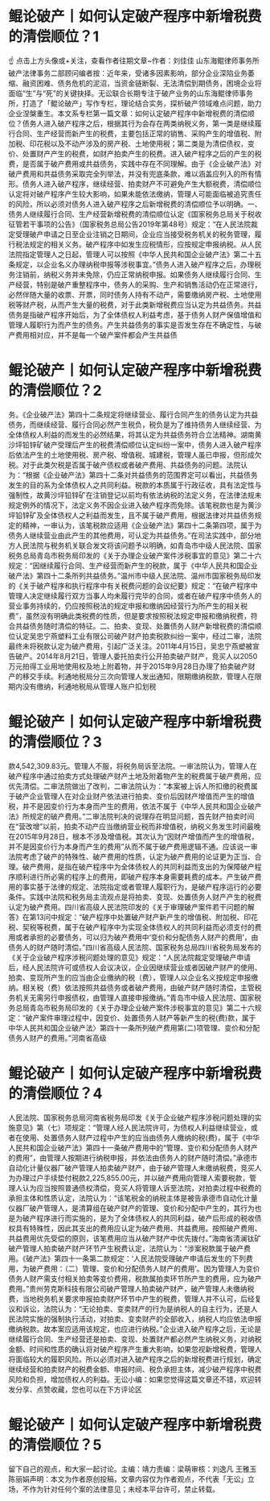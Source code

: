 # 鲲论破产丨如何认定破产程序中新增税费的清偿顺位？1

☝ 点击上方头像或+关注，查看作者往期文章~作者：刘佳佳 山东海鲲律师事务所破产法律事务二部顾问编者按：近年来，受诸多因素影响，部分企业深陷业务萎缩、融资困难、债务危机的泥沼，当资金链断裂、无法清偿到期债务，困境企业将面临“生”与“死”的关键抉择。无讼联合长期专注于破产业务的山东海鲲律师事务所，打造了「鲲论破产」写作专栏，理论结合实务，探析破产领域难点问题，助力企业涅槃重生。本文系专栏第一篇文章：如何认定破产程序中新增税费的清偿顺位？债务人进入破产程序之后，根据其行为会存在两类纳税义务，第一类是继续履行合同、生产经营而新产生的税费，主要包括正常的销售、采购产生的增值税、附加税、印花税以及不动产涉及的房产税、土地使用税；第二类是为清偿债权，变价、处置财产产生的税费，如财产拍卖产生的税费。进入破产程序之后的产生的税费，是否属于破产费用或共益债务，实践中存在不同理解。由于《企业破产法》对破产费用和共益债务采取完全列举法，并没有兜底条款，难以涵盖应列入的所有情形。债务人进入破产程序，继续经营、拍卖财产不可避免产生大额税费，清偿顺位认定将对破产程序产生较大影响，如果未能依法缴纳，管理人可能面临被追究责任的风险，所以必须对债务人进入破产程序之后新增税费的清偿顺位予以明确。一、债务人继续履行合同、生产经营新增税费的清偿顺位认定《国家税务总局关于税收征管若干事项的公告》（国家税务总局公告2019年第48号）规定：“在人民法院裁定受理破产申请之日至企业注销之日期间，企业应当接受税务机关的税务管理，履行税法规定的相关义务。破产程序中如发生应税情形，应按规定申报纳税。从人民法院指定管理人之日起，管理人可以按照《中华人民共和国企业破产法》第二十五条规定，以企业名义办理纳税申报等涉税事宜。”债务人进入破产程序之后，办理税务注销前，纳税义务并未免除，仍应正常纳税申报。如果债务人继续履行合同、生产经营，特别是破产重整程序中，债务人的采购、生产和销售活动仍在正常进行，必然伴随大量的收票、开票，同时债务人持有不动产，需要缴纳房产税、土地使用税等财产税，从而产生大量的税费，对于此类新增税费应当认定为共益债务。共益债务是指破产程序开始后，为了全体债权人利益考虑，基于债务人财产保值增值和管理人履职行为而产生的债务。产生共益债务的事实是否发生存在不确定性，与破产费用相对应，并不是每一个破产案件都会产生共益债

# 鲲论破产丨如何认定破产程序中新增税费的清偿顺位？2

务。《企业破产法》第四十二条规定将继续营业、履行合同产生的债务认定为共益债务，而继续经营、履行合同必然产生税负，税负是为了维持债务人继续经营、为全体债权人利益的而发生的必然结果，将其认定为共益债务符合立法精神。湖南黄沙坪铅锌矿破产受理后产生的税费清偿顺位认定纠纷一案中，债务人进入破产程序后依法产生的土地使用税、房产税、增值税、城建税，管理人虽已申报，但形成欠税。对于此类欠税是否属于破产债权或者破产费用、共益债务的问题。法院认为：“根据《企业破产法》第四十二条对共益债务的范围界定可以看出，共益债务发生的目的系为全体债权人之共同利益。税款的本质属于行政征收，具有法定性与强制性，故黄沙坪铅锌矿在注销登记以前均有依法纳税的法定义务，在法律法规未规定例外的情况下，法定义务不因企业进入破产程序而免除。该笔税款也是为黄沙坪铅锌矿及全体债权人之利益而发生，且不属于破产费用，根据法律对共益债务规定的精神，一审认为，该笔税款应适用《企业破产法》第四十二条第四项，属于为债务人继续营业由此产生的其他费用，可认定为共益债务。”在司法实践中，部分地方人民法院与税务机关联合发文将该问题予以明确，如青岛市中级人民法院、国家税务总局青岛市税务局印发的《关于办理企业破产案件涉税事宜的意见》第二十六规定：“因继续履行合同、生产经营而新产生的税款，属于《中华人民共和国企业破产法》第四十二条所列共益债务。”温州市中级人民法院、温州市国家税务局印发的《关于破产程序和执行程序中有关税费问题的会议纪要》规定：“在破产程序中管理人决定继续履行双方当事人均未履行完毕的合同，或者在破产程序中债务人的营业事务持续的，仍应按照税法的规定申报和缴纳因经营行为所产生的相关税费”，虽然没有明确此类税费的性质，但是要求按照税法规定申报和缴纳税费，符合共益债务随时清偿的特征。二、拍卖、变现、处置债务人财产新增税费的清偿顺位认定吴忠宁燕塑料工业有限公司破产财产拍卖税款纠纷一案中，经过二审，法院最终未将税款认定为破产费用，引起广泛关注。2011年4月15日，吴忠宁燕塑被宣告破产。2014年8月21日，管理人委托拍卖行公开拍卖破产财产，竞买人以2050万元拍得工业用地使用权及地上附着物，并于2015年9月28日办理了拍卖破产财产的移交手续。利通地税局分三次向管理人发出通知，限期缴纳税款，管理人在限期内没有缴纳，利通地税局从管理人账户扣划税

# 鲲论破产丨如何认定破产程序中新增税费的清偿顺位？3

款4,542,309.83元。管理人不服，将税务局诉至法院。一审法院认为，管理人在破产程序中通过拍卖方式处理破产财产土地及附着物产生的税费属于破产费用，应优先清偿。二审法院做出了改判，二审法院认为：“本案被上诉人所扣缴的税费属于破产企业管理人在对企业财产依法进行拍卖、变价后因财产增值而产生的增值税，并不是因变价行为本身而产生的费用，依法不属于《中华人民共和国企业破产法》所规定的破产费用。”二审法院判决的说理存在明显问题，首先财产拍卖时间在“营改增”以前，拍卖不动产应当缴纳营业税而非增值税，纳税义务发生时间最晚在2015年9月28日，根本不涉及增值税。其次认为“因财产增值而产生的增值税，并不是因变价行为本身而产生的费用”从而不属于破产费用逻辑不通。应该说一审法院考虑了破产的特殊性、破产费用的性质，认定为破产费用的论证更为正当、合理。破产费用，是指在破产程序中为全体债权人的共同利益而支出的为保障破产程序顺利进行所必需的程序上的费用，即破产程序本身需要耗费的成本。产生破产费用的事实基于法律的规定、法院指定或者管理人履职行为，是破产程序运行的必要条件。实践中法院和税务局主流观点是将拍卖、变现、处置债务人财产产生的税费认定为破产费用。四川省高级人民法院印发的《关于审理破产案件若干问题的解答》在第13问中规定：“破产程序中处置破产财产新产生的增值税、附加税、印花税、契税等税费，属于在破产程序中为实现全体债权人的共同利益而必须支付的费用或者承担的必要债务，可以归为破产费用中‘变价和分配债务人财产的费用’，由债务人的财产随时清偿。”四川省高级人民法院、国家税务总局四川省税务局发布的《关于企业破产程序涉税问题处理的意见》规定：“人民法院裁定受理破产申请后，经人民法院许可或债权人会议决议，企业因继续营业或者因破产财产的使用、拍卖、变现所产生的应当由企业缴纳的税（费），管理人以企业名义按规定申报缴纳。相关税（费）依法按照共益债务或者破产费用，由破产财产随时清偿，主管税务机关无需另行申报债权，由管理人直接申报缴纳。”青岛市中级人民法院、国家税务总局青岛市税务局印发的《关于办理企业破产案件涉税事宜的意见》第二十六规定：“破产案件审理过程中，因变价、处置债务人财产等新产生的税(费)款，属于中华人民共和国企业破产法〉第四十一条所列破产费用第(二)项管理、变价和分配债务人财产的费用。”河南省高级

# 鲲论破产丨如何认定破产程序中新增税费的清偿顺位？4

人民法院、国家税务总局河南省税务局印发《关于企业破产程序涉税问题处理的实施意见》第（七）项规定：“管理人经人民法院许可，为债权人利益继续营业，或者在使用、处置债务人财产过程中产生的应当由债务人缴纳的税(费)，属于《中华人民共和国企业破产法》第四十一条破产费用中的“管理、变价和分配债务人财产的费用”，由管理人按期进行纳税申报，并依法由债务人的财产随时清偿。”承德市自动化计量仪器厂破产管理人拍卖破产财产，由于破产管理人未缴纳税费，竞买人为办理过户手续垫付税款2,225,855.00元，并以破产费用向管理人索要税款，管理人认为应当按照普通债权清偿，竞买人将管理人诉至法院，对拍卖过程中税费的承担主体和性质认定，法院认为：“该笔税金的纳税主体是被告承德市自动化计量仪器厂破产管理人，是清算组在破产财产的管理、变价和分配中产生的，其行为也是为破产程序进行而实施的，是为了全体债权人的共同利益，破产后形成的税收债权具有特殊性，因此其支出的费用应认定为破产费用、共益费用。按照破产费用、共益费用优先受偿的原则，该笔费用应当从破产财产中优先拨付。”海南省清澜钛矿破产管理人拍卖破产财产环节产生税费认定，法院认为：“涉案税款属于破产费用。《破产法》第四十一条第二款规定：‘人民法院受理破产申请后发生的下列费用，为破产费用：（二）管理、变价和分配债务人财产的费用’。因为管理人为变价债务人财产需支付相关拍卖等变价费用，税款属拍卖环节所产生的费用，应为破产费用。”贵州劳克斯科技有限公司破产管理人拍卖破产财产，破产管理人未缴纳税费，当地税务机关要求申报拍卖财产环节中产生的税费，管理人并不认可，后经复议和诉讼，法院认为：“无论拍卖、变卖财产的行为是纳税人的自主行为，还是人民法院实施的强制执行活动，对拍卖、变卖财产的全部收入，纳税人均应依法申报缴纳税款。故本案应适用该规定，也应进行纳税。”企业进入破产程序之后，无论是继续履行合同、生产经营还是拍卖、变现、处置财产都必然产生纳税义务，对纳税金额、时间和性质的确认将对破产程序产生重大影响，如果忽视新增税费，管理人将面临较大的履职风险。所以必须对进入破产程序之后的新增税费进行规划，确定继续经营和拍卖财产的税费金额、申报时间、税负承担主体，减少破产程序中税费风险和负担，增加债权人的利益。无讼小编：如果您觉得这篇文章还不错，欢迎转发分享、点赞收藏，您也可以在下方评论区

# 鲲论破产丨如何认定破产程序中新增税费的清偿顺位？5

留下自己的观点，和大家一起讨论。主编：靖力责编：梁萌审核：刘逸凡 王雅玉 陈丽娟声明：本文为作者原创投稿，文章内容仅为作者观点，不代表「无讼」立场，不作为针对任何个案的法律意见；未经本平台许可，禁止转载。

